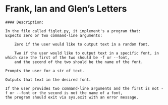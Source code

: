
# Frank, Ian and Glen’s Letters

    #### Description:

    In the file called figlet.py, it implement's a program that:
    Expects zero or two command-line arguments:

        Zero if the user would like to output text in a random font.

        Two if the user would like to output text in a specific font, in which case the first of the two should be -f or --font, 
        and the second of the two should be the name of the font.

    Prompts the user for a str of text.

    Outputs that text in the desired font.

    If the user provides two command-line arguments and the first is not -f or --font or the second is not the name of a font, 
    the program should exit via sys.exit with an error message.